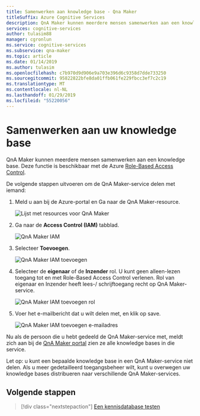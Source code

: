 ```yaml
---
title: Samenwerken aan knowledge base - Qna Maker
titleSuffix: Azure Cognitive Services
description: QnA Maker kunnen meerdere mensen samenwerken aan een knowledge base. Deze functie is beschikbaar met de op rollen gebaseerd toegangsbeheer.
services: cognitive-services
author: tulasim88
manager: cgronlun
ms.service: cognitive-services
ms.subservice: qna-maker
ms.topic: article
ms.date: 01/14/2019
ms.author: tulasim
ms.openlocfilehash: c7b970d9d906e9a703e396d6c9358d7dde733250
ms.sourcegitcommit: 95822822bfe8da01ffb061fe229fbcc3ef7c2c19
ms.translationtype: MT
ms.contentlocale: nl-NL
ms.lasthandoff: 01/29/2019
ms.locfileid: "55220056"
---
```

# <a name="collaborate-on-your-knowledge-base"></a>Samenwerken aan uw knowledge base

QnA Maker kunnen meerdere mensen samenwerken aan een knowledge base. Deze functie is beschikbaar met de Azure [Role-Based Access Control](https://docs.microsoft.com/azure/active-directory/role-based-access-control-configure). 

De volgende stappen uitvoeren om de QnA Maker-service delen met iemand:

1. Meld u aan bij de Azure-portal en Ga naar de QnA Maker-resource.

    ![Lijst met resources voor QnA Maker](../media/qnamaker-how-to-collaborate-knowledge-base/qnamaker-resource-list.PNG)

2. Ga naar de **Access Control (IAM)** tabblad.

    ![QnA Maker IAM](../media/qnamaker-how-to-collaborate-knowledge-base/qnamaker-iam.PNG)

3. Selecteer **Toevoegen**.

    ![QnA Maker IAM toevoegen](../media/qnamaker-how-to-collaborate-knowledge-base/qnamaker-iam-add.PNG)

4. Selecteer de **eigenaar** of de **Inzender** rol. U kunt geen alleen-lezen toegang tot en met Role-Based Access Control verlenen. Rol van eigenaar en Inzender heeft lees-/ schrijftoegang recht op QnA Maker-service.

    ![QnA Maker IAM toevoegen rol](../media/qnamaker-how-to-collaborate-knowledge-base/qnamaker-iam-add-role.PNG)

5. Voer het e-mailbericht dat u wilt delen met, en klik op save.

    ![QnA Maker IAM toevoegen e-mailadres](../media/qnamaker-how-to-collaborate-knowledge-base/qnamaker-iam-add-email.PNG)

Nu als de persoon die u hebt gedeeld de QnA Maker-service met, meldt zich aan bij de [QnA Maker portal](https://qnamaker.ai) zien ze alle knowledge bases in die service.

Let op: u kunt een bepaalde knowledge base in een QnA Maker-service niet delen. Als u meer gedetailleerd toegangsbeheer wilt, kunt u overwegen uw knowledge bases distribueren naar verschillende QnA Maker-services.

## <a name="next-steps"></a>Volgende stappen

> [!div class="nextstepaction"]
> [Een kennisdatabase testen](./test-knowledge-base.md)
